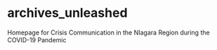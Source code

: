 # archives_unleashed
Homepage for Crisis Communication in the NIagara Region during the COVID-19 Pandemic
